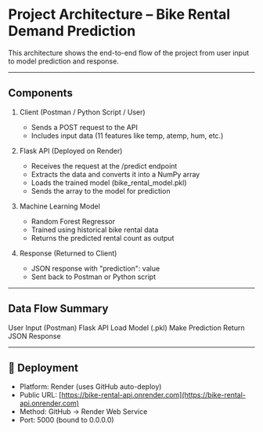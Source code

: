 #  Project Architecture – Bike Rental Demand Prediction

This architecture shows the end-to-end flow of the project from user input to model prediction and response.

---

##  Components

1. Client (Postman / Python Script / User)
   - Sends a POST request to the API
   - Includes input data (11 features like temp, atemp, hum, etc.)

2. Flask API (Deployed on Render)
   - Receives the request at the /predict endpoint
   - Extracts the data and converts it into a NumPy array
   - Loads the trained model (bike_rental_model.pkl)
   - Sends the array to the model for prediction

3. Machine Learning Model
   - Random Forest Regressor
   - Trained using historical bike rental data
   - Returns the predicted rental count as output

4. Response (Returned to Client)
   - JSON response with "prediction": value
   - Sent back to Postman or Python script

---

##  Data Flow Summary
User Input (Postman)  Flask API Load Model (.pkl)  Make Prediction  Return JSON Response

---

## 🧰 Deployment

- Platform: Render (uses GitHub auto-deploy)
- Public URL: [https://bike-rental-api.onrender.com](https://bike-rental-api.onrender.com)
- Method: GitHub → Render Web Service
- Port: 5000 (bound to 0.0.0.0)
